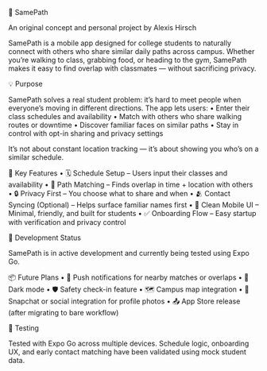📍 SamePath

An original concept and personal project by Alexis Hirsch

SamePath is a mobile app designed for college students to naturally connect with others who share similar daily paths across campus. Whether you’re walking to class, grabbing food, or heading to the gym, SamePath makes it easy to find overlap with classmates — without sacrificing privacy.


💡 Purpose

SamePath solves a real student problem: it’s hard to meet people when everyone’s moving in different directions. The app lets users:
	•	Enter their class schedules and availability
	•	Match with others who share walking routes or downtime
	•	Discover familiar faces on similar paths
	•	Stay in control with opt-in sharing and privacy settings

It’s not about constant location tracking — it’s about showing you who’s on a similar schedule.


📱 Key Features
	•	🗓 Schedule Setup – Users input their classes and availability
	•	🧭 Path Matching – Finds overlap in time + location with others
	•	🔒 Privacy First – You choose what to share and when
	•	🫂 Contact Syncing (Optional) – Helps surface familiar names first
	•	📱 Clean Mobile UI – Minimal, friendly, and built for students
	•	✅ Onboarding Flow – Easy startup with verification and privacy control


🚧 Development Status

SamePath is in active development and currently being tested using Expo Go.


📦 Future Plans
	•	🔔 Push notifications for nearby matches or overlaps
	•	🌙 Dark mode
	•	🛡️ Safety check-in feature
	•	🗺️ Campus map integration
	•	👻 Snapchat or social integration for profile photos
	•	📤 App Store release (after migrating to bare workflow)


🧪 Testing

Tested with Expo Go across multiple devices. Schedule logic, onboarding UX, and early contact matching have been validated using mock student data.

